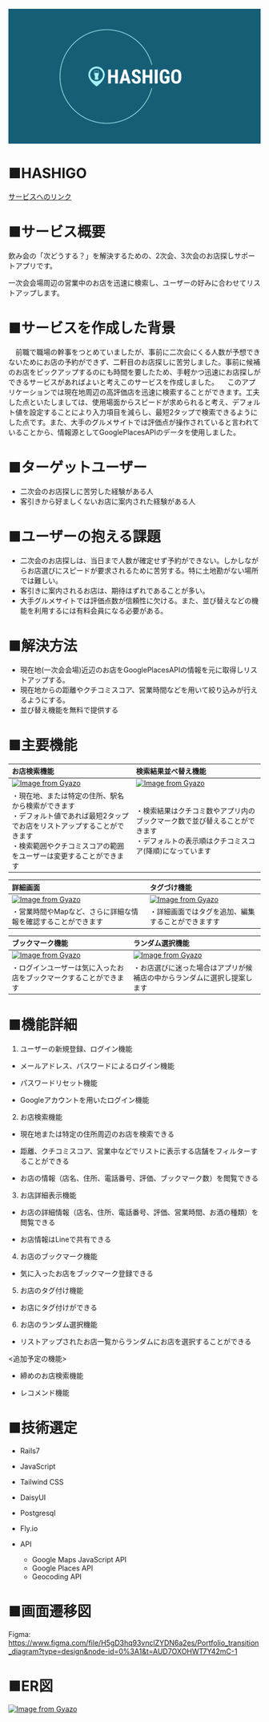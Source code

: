 ![HASHIGO](/app/assets/images/ogp.png)

# **■HASHIGO**
[サービスへのリンク](https://hashigo.fly.dev/)

# **■サービス概要**

飲み会の「次どうする？」を解決するための、2次会、3次会のお店探しサポートアプリです。

一次会会場周辺の営業中のお店を迅速に検索し、ユーザーの好みに合わせてリストアップします。


# **■サービスを作成した背景**

　前職で職場の幹事をつとめていましたが、事前に二次会にくる人数が予想できないためにお店の予約ができず、二軒目のお店探しに苦労しました。事前に候補のお店をピックアップするのにも時間を要したため、手軽かつ迅速にお店探しができるサービスがあればよいと考えこのサービスを作成しました。
　このアプリケーションでは現在地周辺の高評価店を迅速に検索することができます。工夫した点といたしましては、使用場面からスピードが求められると考え、デフォルト値を設定することにより入力項目を減らし、最短2タップで検索できるようにした点です。また、大手のグルメサイトでは評価点が操作されていると言われていることから、情報源としてGooglePlacesAPIのデータを使用しました。


# **■ターゲットユーザー**


- 二次会のお店探しに苦労した経験がある人
- 客引きから好ましくないお店に案内された経験がある人


# **■ユーザーの抱える課題**

- 二次会のお店探しは、当日まで人数が確定せず予約ができない。しかしながらお店選びにスピードが要求されるために苦労する。特に土地勘がない場所では難しい。
- 客引きに案内されるお店は、期待はずれであることが多い。
- 大手グルメサイトでは評価点数が信頼性に欠ける。また、並び替えなどの機能を利用するには有料会員になる必要がある。


# **■解決方法**

- 現在地(一次会会場)近辺のお店をGooglePlacesAPIの情報を元に取得しリストアップする。
- 現在地からの距離やクチコミスコア、営業時間などを用いて絞り込みが行えるようにする。
- 並び替え機能を無料で提供する


# **■主要機能**

| お店検索機能                                                                                                                                                                                            | 検索結果並べ替え機能                                                                                                                | 
| :------------------------------------------------------------------------------------------------------------------------------------------------------------------------------------------------------ | :---------------------------------------------------------------------------------------------------------------------------------- | 
| [![Image from Gyazo](https://i.gyazo.com/66a853fc95b9a5349c6afcf8a86064f1.gif)](https://gyazo.com/66a853fc95b9a5349c6afcf8a86064f1)                                                                     | [![Image from Gyazo](https://i.gyazo.com/7d16d8beefe51edb2289a0847fc746b1.gif)](https://gyazo.com/7d16d8beefe51edb2289a0847fc746b1) | 
| ・現在地、または特定の住所、駅名から検索ができます<br>・デフォルト値であれば最短2タップでお店をリストアップすることができます<br>・検索範囲やクチコミスコアの範囲をユーザーは変更することができます | ・検索結果はクチコミ数やアプリ内のブックマーク数で並び替えることができます<br>・デフォルトの表示順はクチコミスコア(降順)になっています    | 

| 詳細画面                                                                                                                            | タグづけ機能                                                                                                                        | 
| :---------------------------------------------------------------------------------------------------------------------------------- | :---------------------------------------------------------------------------------------------------------------------------------- | 
| [![Image from Gyazo](https://i.gyazo.com/409fb509774151f9be5f1e41685a6742.gif)](https://gyazo.com/409fb509774151f9be5f1e41685a6742) | [![Image from Gyazo](https://i.gyazo.com/43dd82190556945e3bdadf23a8be89e6.gif)](https://gyazo.com/43dd82190556945e3bdadf23a8be89e6) | 
| ・営業時間やMapなど、さらに詳細な情報を確認することができます                    | ・詳細画面ではタグを追加、編集することができますす                                                                                          | 

| ブックマーク機能                                                                                                                    | ランダム選択機能                                                                                                                    | 
| :---------------------------------------------------------------------------------------------------------------------------------- | :---------------------------------------------------------------------------------------------------------------------------------- | 
| [![Image from Gyazo](https://i.gyazo.com/d0e3ddb8137b24a9d440e3d7de9ccfd2.gif)](https://gyazo.com/d0e3ddb8137b24a9d440e3d7de9ccfd2) | [![Image from Gyazo](https://i.gyazo.com/bfa0c4c15df1a58abc27401395ef5338.gif)](https://gyazo.com/bfa0c4c15df1a58abc27401395ef5338) | 
| ・ログインユーザーは気に入ったお店をブックマークすることができます                                                                  | ・お店選びに迷った場合はアプリが候補店の中からランダムに選択し提案します                                                            | 

# **■機能詳細**

1. ユーザーの新規登録、ログイン機能

- メールアドレス、パスワードによるログイン機能

- パスワードリセット機能

- Googleアカウントを用いたログイン機能

2. お店検索機能

- 現在地または特定の住所周辺のお店を検索できる

- 距離、クチコミスコア、営業中などでリストに表示する店舗をフィルターすることができる

- お店の情報（店名、住所、電話番号、評価、ブックマーク数）を閲覧できる

3. お店詳細表示機能

- お店の詳細情報（店名、住所、電話番号、評価、営業時間、お酒の種類）を閲覧できる

- お店情報はLineで共有できる

4. お店のブックマーク機能

- 気に入ったお店をブックマーク登録できる

5. お店のタグ付け機能

- お店にタグ付けができる

6. お店のランダム選択機能

- リストアップされたお店一覧からランダムにお店を選択することができる


<追加予定の機能>

- 締めのお店検索機能

- レコメンド機能


# **■技術選定**

- Rails7

- JavaScript

- Tailwind CSS

- DaisyUI

- Postgresql

- Fly.io

- API

    - Google Maps JavaScript API
    - Google Places API
    - Geocoding API

# **■画面遷移図**
Figma:
https://www.figma.com/file/H5gD3hq93vnclZYDN6a2es/Portfolio_transition_diagram?type=design&node-id=0%3A1&t=AUD7OXOHWT7Y42mC-1


# **■ER図**
[![Image from Gyazo](https://i.gyazo.com/239d09f7952f190abde0d0a0a4dc1f1a.png)](https://gyazo.com/239d09f7952f190abde0d0a0a4dc1f1a)

